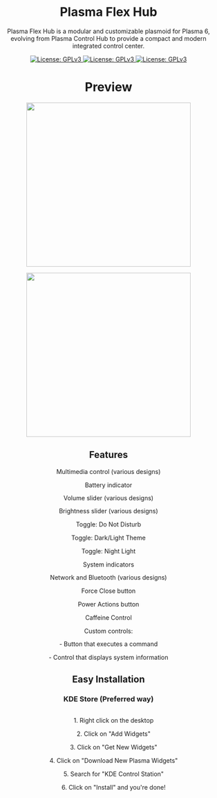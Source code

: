 <div align="center">
  <h1>Plasma Flex Hub</h1>
  <p>Plasma Flex Hub is a modular and customizable plasmoid for Plasma 6, evolving from Plasma Control Hub to provide a compact and modern integrated control center.</p>
 <a href="https://www.gnu.org/licenses/gpl-3.0.html">
  <img src="https://img.shields.io/badge/License-GPLv3-blue.svg" alt="License: GPLv3">
</a>
  <a href="https://www.paypal.com/paypalme/zayronxio">
  <img src="https://img.shields.io/badge/donate-PayPal-%2337a556" alt="License: GPLv3">
</a>
  </a>
  <a href="https://store.kde.org/p/2238525">
  <img src="https://img.shields.io/badge/KDE%20Plasma-1D99F3?logo=kdeplasma&logoColor=fff" alt="License: GPLv3">
</a>



  <p align="center">
  <h1 align="center">Preview</h1>
</p>

<p align="center">
  <img src="https://raw.githubusercontent.com/zayronxio/Plasma.Flex.Hub/refs/heads/main/preview/preview1.png" width=380/>
</p>
<p align="center">
  <img src="https://raw.githubusercontent.com/zayronxio/Plasma.Flex.Hub/refs/heads/main/preview/preview2.png" width=380/>
</p>  

## Features

<p class="feature-item">Multimedia control (various designs)</p>
<p class="feature-item">Battery indicator</p>
<p align="center" style="line-height: 1.2;">Volume slider (various designs)</p>
<p align="center" style="line-height: 1.2;">Brightness slider (various designs)</p>
<p align="center" style="line-height: 1.2;">Toggle: Do Not Disturb</p>
<p align="center" style="line-height: 1.2;">Toggle: Dark/Light Theme</p>
<p align="center" style="line-height: 1.2;">Toggle: Night Light</p>
<p align="center" style="line-height: 1.2;">System indicators</p>
<p align="center" style="line-height: 1.2;">Network and Bluetooth (various designs)</p>
<p align="center" style="line-height: 1.2;">Force Close button</p>
<p align="center" style="line-height: 1.2;">Power Actions button</p>
<p align="center" style="line-height: 1.2;">Caffeine Control</p>
<p align="center" style="line-height: 1.2;">Custom controls:</p>
<p align="center" style="line-height: 1.2;">  - Button that executes a command</p>
<p align="center" style="line-height: 1.2;">  - Control that displays system information</p>

  <h2>Easy Installation</h2>
  <h3>KDE Store (Preferred way)</h3>
  <div style="text-align: left; display: inline-block;">
    <ol>
      <p align="center">1. Right click on the desktop</p>
      <p align="center">2. Click on "Add Widgets"</p>
      <p align="center">3. Click on "Get New Widgets"</p>
      <p align="center">4. Click on "Download New Plasma Widgets"</p>
      <p align="center">5. Search for "KDE Control Station"</p>
      <p align="center">6. Click on "Install" and you're done!</p>
    </ol>
  </div>
</div>
